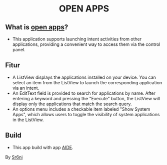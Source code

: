 <h1 align="center">OPEN APPS</h1>

## What is [open apps](https://github.com/sr6ni/OpenApps/)?

* This application supports launching intent activities from other applications, providing a convenient way to access them via the control panel.

## Fitur

* A ListView displays the applications installed on your device. You can select an item from the ListView to launch the corresponding application via an intent.
* An EditText field is provided to search for applications by name. After entering a keyword and pressing the "Execute" button, the ListView will display only the applications that match the search query.
* An options menu includes a checkable item labeled "Show System Apps", which allows users to toggle the visibility of system applications in the ListView.

## Build
* This app build with app [AIDE](https://www.android-ide.com/).

By [Sr6ni](https://linktr.ee/sahroniirawan)
